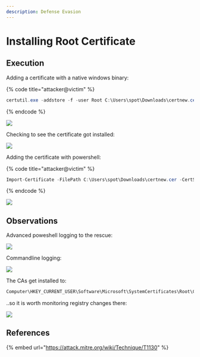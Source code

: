 ```yaml
---
description: Defense Evasion
---
```


# Installing Root Certificate

## Execution

Adding a certificate with a native windows binary:

{% code title="attacker@victim" %}
```csharp
certutil.exe -addstore -f -user Root C:\Users\spot\Downloads\certnew.cer
```
{% endcode %}

![](../../.gitbook/assets/certs-certutil.png)

Checking to see the certificate got installed:

![](../../.gitbook/assets/certs-installed.png)

Adding the certificate with powershell:

{% code title="attacker@victim" %}
```csharp
Import-Certificate -FilePath C:\Users\spot\Downloads\certnew.cer -CertStoreLocation Cert:\CurrentUser\Root\
```
{% endcode %}

![](../../.gitbook/assets/certs-add-with-ps.png)

## Observations

Advanced poweshell logging to the rescue:

![](../../.gitbook/assets/certs-ps-logging.png)

Commandline logging:

![](../../.gitbook/assets/certs-logs.png)

The CAs get installed to:

```csharp
Computer\HKEY_CURRENT_USER\Software\Microsoft\SystemCertificates\Root\Certificates\C6B22A75B0633E76C9F21A81F2EE6E991F5C94AE
```

..so it is worth monitoring registry changes there:

![](../../.gitbook/assets/certs-registry.png)

## References

{% embed url="https://attack.mitre.org/wiki/Technique/T1130" %}


